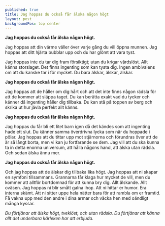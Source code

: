 ```yaml
---
published: true
title: Jag hoppas du också får älska någon högt
layout: post
backgroundPos: top center
---
```


**Jag hoppas du också får älska någon högt.**

Jag hoppas att din värme väller över varje gång du vill öppna munnen. Jag hoppas att ditt hjärta bubblar upp och du har glömt att vara tyst.

Jag hoppas inte du tar dig fram försiktigt; utan du krigar vårdslöst. Allt känns storslaget. Det finns ingenting som kan tysta dig. Ingen ambivalens om att du kanske tar i för mycket. Du bara älskar, älskar, älskar.

**Jag hoppas du också får älska någon högt.**

Jag hoppas att de håller om dig hårt och att det inte finns någon rädsla för att de kommer att släppa taget. Du kan berätta exakt vad du tycker och känner då ingenting håller dig tillbaka. Du kan stå på toppen av berg och skrika ut hur jävla perfekt allt känns.

**Jag hoppas du också får älska någon högt.**

Jag hoppas du får bli ett litet barn igen då det kändes som att ingenting hade ett slut. Du känner samma överdrivna lycka som när du hoppade i pölar. Jag hoppas att du tittar upp mot stjärnorna och förundras över att de är så långt borta, men vi kan ju fortfarande se dem. Jag vill att du ska kunna ta in detta enorma universum, att hålla någons hand, att älska utan rädsla. Och sedan älska ännu mer.

**Jag hoppas du också får älska någon högt.**

Och jag hoppas att de älskar dig tillbaka lika högt. Jag hoppas att ni skapar en symfoni tillsammans. Grannarna får klaga hur mycket de vill, men du kommer att alltför bortdomnad för att kunna bry dig. Allt älskande. Allt oväsen. 
Jag hoppas ni blir smått galna ihop. Att ni hittar er humor. Era interna skämt. Att ni sitter uppe hela nätter bara för att rambla om er framtid. Få vakna upp med den andre i dina armar och väcka hen med oändligt många kyssar. 

*Du förtjänar att älska högt, tveklöst, och utan rädsla. Du förtjänar att känna allt det underbara kärleken har att erbjuda.*


